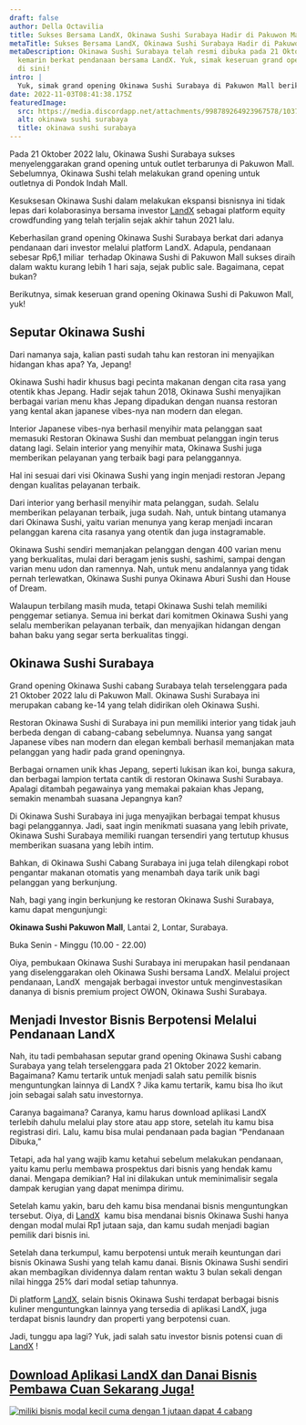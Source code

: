 ```yaml
---
draft: false
author: Della Octavilia
title: Sukses Bersama LandX, Okinawa Sushi Surabaya Hadir di Pakuwon Mall
metaTitle: Sukses Bersama LandX, Okinawa Sushi Surabaya Hadir di Pakuwon Mall
metaDescription: Okinawa Sushi Surabaya telah resmi dibuka pada 21 Oktober 2022
  kemarin berkat pendanaan bersama LandX. Yuk, simak keseruan grand openingnya
  di sini!
intro: |
  Yuk, simak grand opening Okinawa Sushi Surabaya di Pakuwon Mall berikut ini!
date: 2022-11-03T08:41:38.175Z
featuredImage:
  src: https://media.discordapp.net/attachments/998789264923967578/1037563240009441330/unknown.png?width=512&height=288
  alt: okinawa sushi surabaya
  title: okinawa sushi surabaya
---
```

<!--StartFragment-->

Pada 21 Oktober 2022 lalu, Okinawa Sushi Surabaya sukses menyelenggarakan grand opening untuk outlet terbarunya di Pakuwon Mall. Sebelumnya, Okinawa Sushi telah melakukan grand opening untuk outletnya di Pondok Indah Mall.



Kesuksesan Okinawa Sushi dalam melakukan ekspansi bisnisnya ini tidak lepas dari kolaborasinya bersama investor [LandX](https://landx.id/) sebagai platform equity crowdfunding yang telah terjalin sejak akhir tahun 2021 lalu. 



Keberhasilan grand opening Okinawa Sushi Surabaya berkat dari adanya pendanaan dari investor melalui platform LandX. Adapula, pendanaan sebesar Rp6,1 miliar  terhadap Okinawa Sushi di Pakuwon Mall sukses diraih dalam waktu kurang lebih 1 hari saja, sejak public sale. Bagaimana, cepat bukan?



Berikutnya, simak keseruan grand opening Okinawa Sushi di Pakuwon Mall, yuk!

## Seputar Okinawa Sushi

Dari namanya saja, kalian pasti sudah tahu kan restoran ini menyajikan hidangan khas apa? Ya, Jepang!



Okinawa Sushi hadir khusus bagi pecinta makanan dengan cita rasa yang otentik khas Jepang. Hadir sejak tahun 2018, Okinawa Sushi menyajikan berbagai varian menu khas Jepang dipadukan dengan nuansa restoran yang kental akan japanese vibes-nya nan modern dan elegan.



Interior Japanese vibes-nya berhasil menyihir mata pelanggan saat memasuki Restoran Okinawa Sushi dan membuat pelanggan ingin terus datang lagi. Selain interior yang menyihir mata, Okinawa Sushi juga memberikan pelayanan yang terbaik bagi para pelanggannya.



Hal ini sesuai dari visi Okinawa Sushi yang ingin menjadi restoran Jepang dengan kualitas pelayanan terbaik.



Dari interior yang berhasil menyihir mata pelanggan, sudah. Selalu memberikan pelayanan terbaik, juga sudah. Nah, untuk bintang utamanya dari Okinawa Sushi, yaitu varian menunya yang kerap menjadi incaran pelanggan karena cita rasanya yang otentik dan juga instagramable.



Okinawa Sushi sendiri memanjakan pelanggan dengan 400 varian menu yang berkualitas, mulai dari beragam jenis sushi, sashimi, sampai dengan varian menu udon dan ramennya. Nah, untuk menu andalannya yang tidak pernah terlewatkan, Okinawa Sushi punya Okinawa Aburi Sushi dan House of Dream.



Walaupun terbilang masih muda, tetapi Okinawa Sushi telah memiliki penggemar setianya. Semua ini berkat dari komitmen Okinawa Sushi yang selalu memberikan pelayanan terbaik, dan menyajikan hidangan dengan bahan baku yang segar serta berkualitas tinggi.



## Okinawa Sushi Surabaya

Grand opening Okinawa Sushi cabang Surabaya telah terselenggara pada 21 Oktober 2022 lalu di Pakuwon Mall. Okinawa Sushi Surabaya ini merupakan cabang ke-14 yang telah didirikan oleh Okinawa Sushi.



Restoran Okinawa Sushi di Surabaya ini pun memiliki interior yang tidak jauh berbeda dengan di cabang-cabang sebelumnya. Nuansa yang sangat Japanese vibes nan modern dan elegan kembali berhasil memanjakan mata pelanggan yang hadir pada grand openingnya.



Berbagai ornamen unik khas Jepang, seperti lukisan ikan koi, bunga sakura, dan berbagai lampion tertata cantik di restoran Okinawa Sushi Surabaya. Apalagi ditambah pegawainya yang memakai pakaian khas Jepang, semakin menambah suasana Jepangnya kan?



Di Okinawa Sushi Surabaya ini juga menyajikan berbagai tempat khusus bagi pelanggannya. Jadi, saat ingin menikmati suasana yang lebih private, Okinawa Sushi Surabaya memiliki ruangan tersendiri yang tertutup khusus memberikan suasana yang lebih intim.



Bahkan, di Okinawa Sushi Cabang Surabaya ini juga telah dilengkapi robot pengantar makanan otomatis yang menambah daya tarik unik bagi pelanggan yang berkunjung.



Nah, bagi yang ingin berkunjung ke restoran Okinawa Sushi Surabaya, kamu dapat mengunjungi:

**Okinawa Sushi Pakuwon Mall**, Lantai 2, Lontar, Surabaya.

Buka Senin - Minggu (10.00 - 22.00)



Oiya, pembukaan Okinawa Sushi Surabaya ini merupakan hasil pendanaan yang diselenggarakan oleh Okinawa Sushi bersama LandX. Melalui project pendanaan, LandX  mengajak berbagai investor untuk menginvestasikan dananya di bisnis premium project OWON, Okinawa Sushi Surabaya.



## Menjadi Investor Bisnis Berpotensi Melalui Pendanaan LandX 



Nah, itu tadi pembahasan seputar grand opening Okinawa Sushi cabang Surabaya yang telah terselenggara pada 21 Oktober 2022 kemarin. Bagaimana? Kamu tertarik untuk menjadi salah satu pemilik bisnis menguntungkan lainnya di LandX ? Jika kamu tertarik, kamu bisa lho ikut join sebagai salah satu investornya.



Caranya bagaimana? Caranya, kamu harus download aplikasi LandX terlebih dahulu melalui play store atau app store, setelah itu kamu bisa registrasi diri. Lalu, kamu bisa mulai pendanaan pada bagian “Pendanaan Dibuka,”



Tetapi, ada hal yang wajib kamu ketahui sebelum melakukan pendanaan, yaitu kamu perlu membawa prospektus dari bisnis yang hendak kamu danai. Mengapa demikian? Hal ini dilakukan untuk meminimalisir segala dampak kerugian yang dapat menimpa dirimu.



Setelah kamu yakin, baru deh kamu bisa mendanai bisnis menguntungkan tersebut. Oiya, di [LandX](https://landx.id/)  kamu bisa mendanai bisnis Okinawa Sushi hanya dengan modal mulai Rp1 jutaan saja, dan kamu sudah menjadi bagian pemilik dari bisnis ini.



Setelah dana terkumpul, kamu berpotensi untuk meraih keuntungan dari bisnis Okinawa Sushi yang telah kamu danai. Bisnis Okinawa Sushi sendiri akan membagikan dividennya dalam rentan waktu 3 bulan sekali dengan nilai hingga 25% dari modal setiap tahunnya.



Di platform [LandX](https://landx.id/), selain bisnis Okinawa Sushi terdapat berbagai bisnis kuliner menguntungkan lainnya yang tersedia di aplikasi LandX, juga terdapat bisnis laundry dan properti yang berpotensi cuan.



Jadi, tunggu apa lagi? Yuk, jadi salah satu investor bisnis potensi cuan di [LandX](https://landx.id/) !



## [Download Aplikasi LandX dan Danai Bisnis Pembawa Cuan Sekarang Juga!](https://app.landx.id/?utm_source=Organic+Page&utm_medium=Content+Blog&utm_campaign=BlogLandX&utm_id=Blog)

<!--EndFragment-->

<!--StartFragment-->

[![miliki bisnis modal kecil cuma dengan 1 jutaan dapat 4 cabang ](https://accountgram-production.sfo2.cdn.digitaloceanspaces.com/landx_ghost/2021/11/jadi-owner-bisnis-hanya-1-jutaan-dengan-cuan-yang-sangat-menjanjikan.png)](https://app.landx.id/?utm_source=Organic+Page&utm_medium=Content+Blog&utm_campaign=BlogLandX&utm_id=Blog)

<!--EndFragment-->